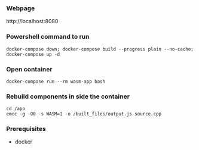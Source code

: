 ### Webpage
http://localhost:8080

### Powershell command to run
`docker-compose down; docker-compose build --progress plain --no-cache; docker-compose up -d`

### Open container
`docker-compose run --rm wasm-app bash`

### Rebuild components in side the container
```
cd /app
emcc -g -O0 -s WASM=1 -o /built_files/output.js source.cpp
```

### Prerequisites 
- docker
